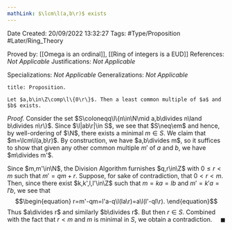 ```yaml
---
mathLink: $\lcm\l(a,b\r)$ exists
---
```


<div class="topSpace"></div>

Date Created: 20/09/2022 13:32:27
Tags: #Type/Proposition #Later/Ring_Theory

Proved by: [[Omega is an ordinal]], [[Ring of integers is a EUD]]
References: _Not Applicable_
Justifications: _Not Applicable_

Specializations: _Not Applicable_
Generalizations: _Not Applicable_

``` ad-Proposition
title: Proposition.

Let $a,b\in\Z\comp\l\{0\r\}$. Then a least common multiple of $a$ and $b$ exists.

```

<i>Proof.</i> Consider the set $S\coloneqq\l\{n\in\N\mid a,b\divides n\land b\divides n\r\}$. Since $\l|ab\r|\in S$, we see that $S\neq\em$ and hence, by well-ordering of $\N$, there exists a minimal $m\in S$. We claim that $m=\lcm\l(a,b\r)$. By construction, we have $a,b\divides m$, so it suffices to show that given any other common multiple $m'$ of $a$ and $b$, we have $m\divides m'$.

Since $m,m'\in\N$, the Division Algorithm furnishes $q,r\in\Z$ with $0\leq r<m$ such that $m'=qm+r$. Suppose, for sake of contradiction, that $0<r<m$. Then, since there exist $k,k',l,l'\in\Z$ such that $m=ka=lb$ and $m'=k'a=l'b$, we see that
$$\begin{equation}
    r=m'-qm=l'a-q\l(la\r)=a\l(l'-ql\r).
\end{equation}$$
Thus $a\divides r$ and similarly $b\divides r$. But then $r\in S$. Combined with the fact that $r<m$ and $m$ is minimal in $S$, we obtain a contradiction.<span style="float:right;">$\blacksquare$</span>
